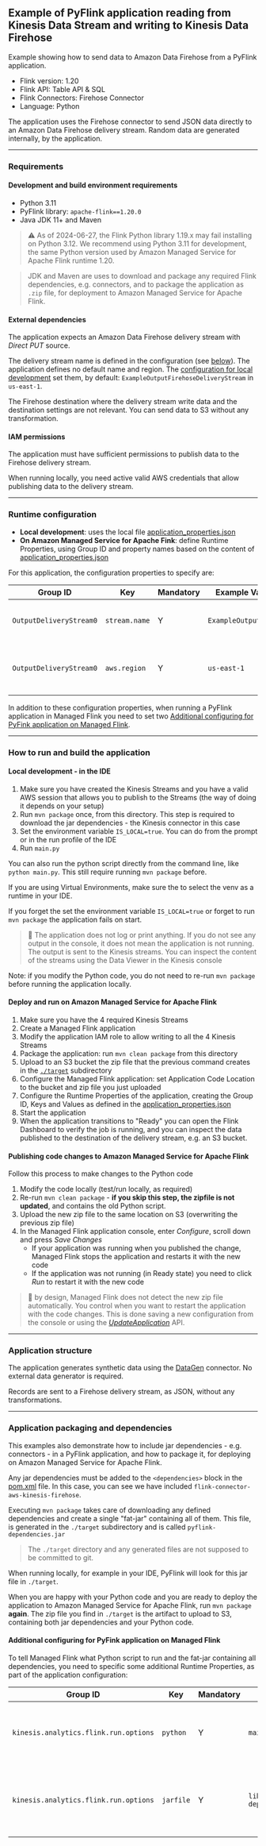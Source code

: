 ## Example of PyFlink application reading from Kinesis Data Stream and writing to Kinesis Data Firehose

Example showing how to send data to Amazon Data Firehose from a PyFlink application.

* Flink version: 1.20
* Flink API: Table API & SQL
* Flink Connectors: Firehose Connector
* Language: Python

The application uses the Firehose connector to send JSON data directly to an Amazon Data Firehose delivery stream.
Random data are generated internally, by the application. 

---

### Requirements

#### Development and build environment requirements

* Python 3.11
* PyFlink library: `apache-flink==1.20.0`
* Java JDK 11+ and Maven

> ⚠️ As of 2024-06-27, the Flink Python library 1.19.x may fail installing on Python 3.12.
> We recommend using Python 3.11 for development, the same Python version used by Amazon Managed Service for Apache Flink
> runtime 1.20.


> JDK and Maven are uses to download and package any required Flink dependencies, e.g. connectors, and
  to package the application as `.zip` file, for deployment to Amazon Managed Service for Apache Flink.

#### External dependencies

The application expects an Amazon Data Firehose delivery stream with *Direct PUT* source.

The delivery stream name is defined in the configuration (see [below](#runtime-configuration)).
The application defines no default name and region. 
The [configuration for local development](./application_properties.json) set them, by default:
`ExampleOutputFirehoseDeliveryStream` in `us-east-1`.



The Firehose destination where the delivery stream write data and the destination settings are not relevant. 
You can send data to S3 without any transformation.

#### IAM permissions

The application must have sufficient permissions to publish data to the Firehose delivery stream.

When running locally, you need active valid AWS credentials that allow publishing data to the delivery stream.


---

### Runtime configuration

* **Local development**: uses the local file [application_properties.json](./application_properties.json)
* **On Amazon Managed Service for Apache Fink**: define Runtime Properties, using Group ID and property names based on the content of [application_properties.json](./application_properties.json)

For this application, the configuration properties to specify are:


| Group ID                | Key           | Mandatory | Example Value (default for local)     | Notes                                  |
|-------------------------|---------------|-----------|---------------------------------------|----------------------------------------|
| `OutputDeliveryStream0` | `stream.name` | Y         | `ExampleOutputFirehoseDeliveryStream` | Output delivery stream .               |
| `OutputDeliveryStream0` | `aws.region`  | Y         | `us-east-1`                           | Region for the output delivery stream. |

In addition to these configuration properties, when running a PyFlink application in Managed Flink you need to set two
[Additional configuring for PyFink application on Managed Flink](#additional-configuring-for-pyfink-application-on-managed-flink).

---

### How to run and build the application

#### Local development - in the IDE

1. Make sure you have created the Kinesis Streams and you have a valid AWS session that allows you to publish to the Streams (the way of doing it depends on your setup)
2. Run `mvn package` once, from this directory. This step is required to download the jar dependencies - the Kinesis connector in this case
3. Set the environment variable `IS_LOCAL=true`. You can do from the prompt or in the run profile of the IDE
4. Run `main.py`

You can also run the python script directly from the command line, like `python main.py`. This still require running `mvn package` before.

If you are using Virtual Environments, make sure the to select the venv as a runtime in your IDE.

If you forget the set the environment variable `IS_LOCAL=true` or forget to run `mvn package` the application fails on start.

> 🚨 The application does not log or print anything. 
> If you do not see any output in the console, it does not mean the application is not running.
> The output is sent to the Kinesis streams. You can inspect the content of the streams using the Data Viewer in the Kinesis console

Note: if you modify the Python code, you do not need to re-run `mvn package` before running the application locally.

#### Deploy and run on Amazon Managed Service for Apache Flink

1. Make sure you have the 4 required Kinesis Streams
2. Create a Managed Flink application
3. Modify the application IAM role to allow writing to all the 4 Kinesis Streams
4. Package the application: run `mvn clean package` from this directory
5. Upload to an S3 bucket the zip file that the previous command creates in the [`./target`](./target) subdirectory
6. Configure the Managed Flink application: set Application Code Location to the bucket and zip file you just uploaded
7. Configure the Runtime Properties of the application, creating the Group ID, Keys and Values as defined in the [application_properties.json](./application_properties.json)
8. Start the application
9. When the application transitions to "Ready" you can open the Flink Dashboard to verify the job is running, and you can 
   inspect the data published to the destination of the delivery stream, e.g. an S3 bucket.

#### Publishing code changes to Amazon Managed Service for Apache Flink

Follow this process to make changes to the Python code

1. Modify the code locally (test/run locally, as required)
2. Re-run `mvn clean package` - **if you skip this step, the zipfile is not updated**, and contains the old Python script.
3. Upload the new zip file to the same location on S3 (overwriting the previous zip file)
4. In the Managed Flink application console, enter *Configure*, scroll down and press *Save Changes*
   * If your application was running when you published the change, Managed Flink stops the application and restarts it with the new code
   * If the application was not running (in Ready state) you need to click *Run* to restart it with the new code

> 🚨 by design, Managed Flink does not detect the new zip file automatically.
> You control when you want to restart the application with the code changes. This is done saving a new configuration from the 
> console or using the [*UpdateApplication*](https://docs.aws.amazon.com/managed-flink/latest/apiv2/API_UpdateApplication.html)
> API.


---

### Application structure

The application generates synthetic data using the [DataGen](https://nightlies.apache.org/flink/flink-docs-release-1.20/docs/connectors/table/datagen/) connector.
No external data generator is required.

Records are sent to a Firehose delivery stream, as JSON, without any transformations.

---

### Application packaging and dependencies

This examples also demonstrate how to include jar dependencies - e.g. connectors - in a PyFlink application, and how to 
package it, for deploying on Amazon Managed Service for Apache Flink.

Any jar dependencies must be added to the `<dependencies>` block in the [pom.xml](pom.xml) file.
In this case, you can see we have included `flink-connector-aws-kinesis-firehose`.

Executing `mvn package` takes care of downloading any defined dependencies and create a single "fat-jar" containing all of them.
This file, is generated in the `./target` subdirectory and is called `pyflink-dependencies.jar`

> The `./target` directory and any generated files are not supposed to be committed to git.

When running locally, for example in your IDE, PyFlink will look for this jar file in `./target`.

When you are happy with your Python code and you are ready to deploy the application to Amazon Managed Service for Apache Flink,
run `mvn package` **again**. The zip file you find in `./target` is the artifact to upload to S3, containing
both jar dependencies and your Python code.

#### Additional configuring for PyFink application on Managed Flink

To tell Managed Flink what Python script to run and the fat-jar containing all dependencies, you need to specific some
additional Runtime Properties, as part of the application configuration:

| Group ID                              | Key       | Mandatory | Value                          | Notes                                                                     |
|---------------------------------------|-----------|-----------|--------------------------------|---------------------------------------------------------------------------|
| `kinesis.analytics.flink.run.options` | `python`  | Y         | `main.py`                      | The Python script containing the main() method to start the job.          |
| `kinesis.analytics.flink.run.options` | `jarfile` | Y         | `lib/pyflink-dependencies.jar` | Location (inside the zip) of the fat-jar containing all jar dependencies. |
